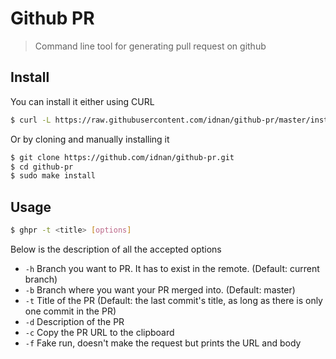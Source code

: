 # Github PR

> Command line tool for generating pull request on github

## Install

You can install it either using CURL

```bash
$ curl -L https://raw.githubusercontent.com/idnan/github-pr/master/installer.sh | sudo sh
```

Or by cloning and manually installing it

```bash
$ git clone https://github.com/idnan/github-pr.git
$ cd github-pr
$ sudo make install
```

## Usage
```bash
$ ghpr -t <title> [options]
```

Below is the description of all the accepted options

- `-h` Branch you want to PR. It has to exist in the remote. (Default: current branch)
- `-b` Branch where you want your PR merged into. (Default: master)
- `-t` Title of the PR (Default: the last commit's title, as long as there is only one commit in the PR)
- `-d` Description of the PR
- `-c` Copy the PR URL to the clipboard
- `-f` Fake run, doesn't make the request but prints the URL and body
